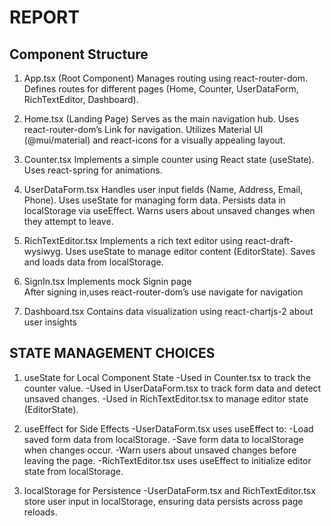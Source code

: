 # REPORT

## Component Structure
1. App.tsx (Root Component)
    Manages routing using react-router-dom. 
    Defines routes for different pages (Home, Counter, UserDataForm, RichTextEditor, Dashboard).

2. Home.tsx (Landing Page)
    Serves as the main navigation hub. 
    Uses react-router-dom’s Link for navigation. 
    Utilizes Material UI (@mui/material) and react-icons for a visually appealing layout. 

3. Counter.tsx
    Implements a simple counter using React state (useState). 
    Uses react-spring for animations.

4. UserDataForm.tsx
    Handles user input fields (Name, Address, Email, Phone). 
    Uses useState for managing form data. 
    Persists data in localStorage via useEffect. 
    Warns users about unsaved changes when they attempt to leave.

5. RichTextEditor.tsx
    Implements a rich text editor using react-draft-wysiwyg. 
    Uses useState to manage editor content (EditorState). 
    Saves and loads data from localStorage.

6. SignIn.tsx
    Implements mock Signin page  
    After signing in,uses react-router-dom’s use navigate for navigation


7. Dashboard.tsx
    Contains data visualization using react-chartjs-2 about user insights


## STATE MANAGEMENT CHOICES

1. useState for Local Component State
    -Used in Counter.tsx to track the counter value.
    -Used in UserDataForm.tsx to track form data and detect unsaved changes.
    -Used in RichTextEditor.tsx to manage editor state (EditorState).

2. useEffect for Side Effects
    -UserDataForm.tsx uses useEffect to:
      -Load saved form data from localStorage.
      -Save form data to localStorage when changes occur.
      -Warn users about unsaved changes before leaving the page.
    -RichTextEditor.tsx uses useEffect to initialize editor state from localStorage.

3. localStorage for Persistence
    -UserDataForm.tsx and RichTextEditor.tsx store user input in localStorage, ensuring data persists across page reloads.